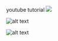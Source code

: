 youtube tutorial
[![](https://img.youtube.com/vi/qYJaCyGmMw8/0.jpg)](https://youtu.be/qYJaCyGmMw8)


![alt text](https://github.com/vhtu/Flask-streaming-face-detection/blob/master/img/Screenshot_20191118-140037.png)

![alt text](https://github.com/vhtu/Flask-streaming-face-detection/blob/master/img/webcamstream.png)
